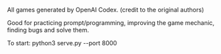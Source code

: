 All games generated by OpenAI Codex. (credit to the original authors)

Good for practicing prompt/programming, improving the game mechanic, finding bugs and solve them. 

To start:
python3 serve.py --port 8000